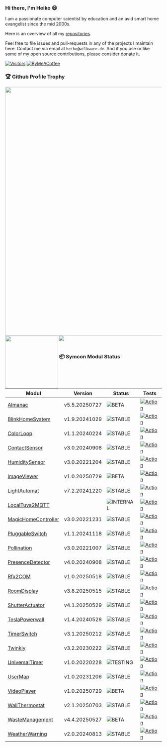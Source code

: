 ### Hi there, I'm Heiko 😄

I am a passionate computer scientist by education and an avid smart home evangelist since the mid 2000s. 

Here is an overview of all my [repositories](https://wilkware.github.io).

Feel free to file issues and pull-requests in any of the projects I maintain here. Contact me via email at `heiko@wilkware.de`. And if you use or like some of my open source contributions, please consider [donate](https://www.paypal.com/cgi-bin/webscr?cmd=_s-xclick&hosted_button_id=8816166) it.

[![Visitors](https://api.visitorbadge.io/api/visitors?path=Wilkware&countColor=%23ff9800&style=for-the-badge)](https://wilkware.de)
[![ByMeACoffee](https://img.shields.io/badge/-buy_me_a%C2%A0coffee-gray?style=for-the-badge&logo=buy-me-a-coffee)](https://www.buymeacoffee.com/wilkware)

### 🏆 Github Profile Trophy
<img width=800 src="https://github-profile-trophy.vercel.app/?username=Wilkware&column=8&margin-w=15"/>
<div>
  <img height="170" align="left" src="https://github-readme-stats.vercel.app/api?username=Wilkware&count_private=true&include_all_commits=true&show_icons=true" />
  <img src="https://github-readme-stats.vercel.app/api/top-langs/?username=Wilkware&layout=compact" />
</div>
<br/>

### 📦 Symcon Modul Status

<!-- SYMCON MODULE START -->
| Modul | Version | Status | Tests |
|-------|---------|--------|-------|
| [Almanac](https://github.com/Wilkware/Almanac.git) | v5.5.20250727 | ![BETA](https://img.shields.io/badge/BETA-yellow?style=flat-square&format=png) | [![Action](https://img.shields.io/github/actions/workflow/status/Wilkware/Almanac/ci.yml?branch=main&label=CI&style=flat-square)](https://github.com/Wilkware/Almanac/actions) |
| [BlinkHomeSystem](https://github.com/Wilkware/BlinkHomeSystem.git) | v1.9.20241029 | ![STABLE](https://img.shields.io/badge/STABLE-green?style=flat-square&format=png) | [![Action](https://img.shields.io/github/actions/workflow/status/Wilkware/BlinkHomeSystem/style.yml?branch=main&label=Style&style=flat-square)](https://github.com/Wilkware/BlinkHomeSystem/actions) |
| [ColorLoop](https://github.com/Wilkware/ColorLoop.git) | v1.1.20240224 | ![STABLE](https://img.shields.io/badge/STABLE-green?style=flat-square&format=png) | [![Action](https://img.shields.io/github/actions/workflow/status/Wilkware/ColorLoop/style.yml?branch=main&label=Style&style=flat-square)](https://github.com/Wilkware/ColorLoop/actions) |
| [ContactSensor](https://github.com/Wilkware/ContactSensor.git) | v3.0.20240908 | ![STABLE](https://img.shields.io/badge/STABLE-green?style=flat-square&format=png) | [![Action](https://img.shields.io/github/actions/workflow/status/Wilkware/ContactSensor/style.yml?branch=main&label=Style&style=flat-square)](https://github.com/Wilkware/ContactSensor/actions) |
| [HumiditySensor](https://github.com/Wilkware/HumiditySensor.git) | v3.0.20221204 | ![STABLE](https://img.shields.io/badge/STABLE-green?style=flat-square&format=png) | [![Action](https://img.shields.io/github/actions/workflow/status/Wilkware/HumiditySensor/style.yml?branch=main&label=Style&style=flat-square)](https://github.com/Wilkware/HumiditySensor/actions) |
| [ImageViewer](https://github.com/Wilkware/ImageViewer.git) | v1.0.20250729 | ![BETA](https://img.shields.io/badge/BETA-yellow?style=flat-square&format=png) | [![Action](https://img.shields.io/github/actions/workflow/status/Wilkware/ImageViewer/ci.yml?branch=main&label=CI&style=flat-square)](https://github.com/Wilkware/ImageViewer/actions) |
| [LightAutomat](https://github.com/Wilkware/LightAutomat.git) | v7.2.20241220 | ![STABLE](https://img.shields.io/badge/STABLE-green?style=flat-square&format=png) | [![Action](https://img.shields.io/github/actions/workflow/status/Wilkware/LightAutomat/style.yml?branch=main&label=Style&style=flat-square)](https://github.com/Wilkware/LightAutomat/actions) |
| [LocalTuya2MQTT](https://github.com/Wilkware/LocalTuya2MQTT.git) |  | ![INTERNAL](https://img.shields.io/badge/INTERNAL-lightgrey?style=flat-square&format=png) | [![Action](https://img.shields.io/github/actions/workflow/status/Wilkware/LocalTuya2MQTT/style.yml?branch=main&label=Style&style=flat-square)](https://github.com/Wilkware/LocalTuya2MQTT/actions) |
| [MagicHomeController](https://github.com/Wilkware/MagicHomeController.git) | v3.0.20221231 | ![STABLE](https://img.shields.io/badge/STABLE-green?style=flat-square&format=png) | [![Action](https://img.shields.io/github/actions/workflow/status/Wilkware/MagicHomeController/style.yml?branch=main&label=Style&style=flat-square)](https://github.com/Wilkware/MagicHomeController/actions) |
| [PluggableSwitch](https://github.com/Wilkware/PluggableSwitch.git) | v1.1.20241118 | ![STABLE](https://img.shields.io/badge/STABLE-green?style=flat-square&format=png) | [![Action](https://img.shields.io/github/actions/workflow/status/Wilkware/PluggableSwitch/style.yml?branch=main&label=Style&style=flat-square)](https://github.com/Wilkware/PluggableSwitch/actions) |
| [Pollination](https://github.com/Wilkware/Pollination.git) | v3.0.20221007 | ![STABLE](https://img.shields.io/badge/STABLE-green?style=flat-square&format=png) | [![Action](https://img.shields.io/github/actions/workflow/status/Wilkware/Pollination/style.yml?branch=main&label=Style&style=flat-square)](https://github.com/Wilkware/Pollination/actions) |
| [PresenceDetector](https://github.com/Wilkware/PresenceDetector.git) | v4.0.20240908 | ![STABLE](https://img.shields.io/badge/STABLE-green?style=flat-square&format=png) | [![Action](https://img.shields.io/github/actions/workflow/status/Wilkware/PresenceDetector/style.yml?branch=main&label=Style&style=flat-square)](https://github.com/Wilkware/PresenceDetector/actions) |
| [Rfx2COM](https://github.com/Wilkware/Rfx2COM.git) | v1.0.20250518 | ![STABLE](https://img.shields.io/badge/STABLE-green?style=flat-square&format=png) | [![Action](https://img.shields.io/github/actions/workflow/status/Wilkware/Rfx2COM/style.yml?branch=main&label=Style&style=flat-square)](https://github.com/Wilkware/Rfx2COM/actions) |
| [RoomDisplay](https://github.com/Wilkware/RoomDisplay.git) | v3.8.20250515 | ![STABLE](https://img.shields.io/badge/STABLE-green?style=flat-square&format=png) | [![Action](https://img.shields.io/github/actions/workflow/status/Wilkware/RoomDisplay/style.yml?branch=main&label=Style&style=flat-square)](https://github.com/Wilkware/RoomDisplay/actions) |
| [ShutterActuator](https://github.com/Wilkware/ShutterActuator.git) | v4.1.20250529 | ![STABLE](https://img.shields.io/badge/STABLE-green?style=flat-square&format=png) | [![Action](https://img.shields.io/github/actions/workflow/status/Wilkware/ShutterActuator/style.yml?branch=main&label=Style&style=flat-square)](https://github.com/Wilkware/ShutterActuator/actions) |
| [TeslaPowerwall](https://github.com/Wilkware/TeslaPowerwall.git) | v1.4.20240528 | ![STABLE](https://img.shields.io/badge/STABLE-green?style=flat-square&format=png) | [![Action](https://img.shields.io/github/actions/workflow/status/Wilkware/TeslaPowerwall/style.yml?branch=main&label=Style&style=flat-square)](https://github.com/Wilkware/TeslaPowerwall/actions) |
| [TimerSwitch](https://github.com/Wilkware/TimerSwitch.git) | v3.1.20250212 | ![STABLE](https://img.shields.io/badge/STABLE-green?style=flat-square&format=png) | [![Action](https://img.shields.io/github/actions/workflow/status/Wilkware/TimerSwitch/style.yml?branch=main&label=Style&style=flat-square)](https://github.com/Wilkware/TimerSwitch/actions) |
| [Twinkly](https://github.com/Wilkware/Twinkly.git) | v3.2.20230222 | ![STABLE](https://img.shields.io/badge/STABLE-green?style=flat-square&format=png) | [![Action](https://img.shields.io/github/actions/workflow/status/Wilkware/Twinkly/style.yml?branch=main&label=Style&style=flat-square)](https://github.com/Wilkware/Twinkly/actions) |
| [UniversalTimer](https://github.com/Wilkware/UniversalTimer.git) | v1.0.20220228 | ![TESTING](https://img.shields.io/badge/TESTING-red?style=flat-square&format=png) | [![Action](https://img.shields.io/github/actions/workflow/status/Wilkware/UniversalTimer/style.yml?branch=main&label=Style&style=flat-square)](https://github.com/Wilkware/UniversalTimer/actions) |
| [UserMap](https://github.com/Wilkware/UserMap.git) | v1.0.20231206 | ![STABLE](https://img.shields.io/badge/STABLE-green?style=flat-square&format=png) | [![Action](https://img.shields.io/github/actions/workflow/status/Wilkware/UserMap/style.yml?branch=main&label=Style&style=flat-square)](https://github.com/Wilkware/UserMap/actions) |
| [VideoPlayer](https://github.com/Wilkware/VideoPlayer.git) | v1.0.20250729 | ![BETA](https://img.shields.io/badge/BETA-yellow?style=flat-square&format=png) | [![Action](https://img.shields.io/github/actions/workflow/status/Wilkware/VideoPlayer/ci.yml?branch=main&label=CI&style=flat-square)](https://github.com/Wilkware/VideoPlayer/actions) |
| [WallThermostat](https://github.com/Wilkware/WallThermostat.git) | v2.1.20250703 | ![STABLE](https://img.shields.io/badge/STABLE-green?style=flat-square&format=png) | [![Action](https://img.shields.io/github/actions/workflow/status/Wilkware/WallThermostat/style.yml?branch=main&label=Style&style=flat-square)](https://github.com/Wilkware/WallThermostat/actions) |
| [WasteManagement](https://github.com/Wilkware/WasteManagement.git) | v4.4.20250527 | ![BETA](https://img.shields.io/badge/BETA-yellow?style=flat-square&format=png) | [![Action](https://img.shields.io/github/actions/workflow/status/Wilkware/WasteManagement/style.yml?branch=main&label=Style&style=flat-square)](https://github.com/Wilkware/WasteManagement/actions) |
| [WeatherWarning](https://github.com/Wilkware/WeatherWarning.git) | v2.0.20240813 | ![STABLE](https://img.shields.io/badge/STABLE-green?style=flat-square&format=png) | [![Action](https://img.shields.io/github/actions/workflow/status/Wilkware/WeatherWarning/style.yml?branch=main&label=Style&style=flat-square)](https://github.com/Wilkware/WeatherWarning/actions) |
<!-- SYMCON MODULE END -->

<!--
**Wilkware/Wilkware** is a ✨ _special_ ✨ repository because its `README.md` (this file) appears on your GitHub profile.

Here are some ideas to get you started:

- 🔭 I’m currently working on ...
- 🌱 I’m currently learning ...
- 👯 I’m looking to collaborate on ...
- 🤔 I’m looking for help with ...
- 💬 Ask me about ...
- 📫 How to reach me: ...
- 😄 Pronouns: ...
- ⚡ Fun fact: ...
-->
